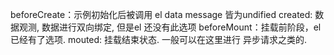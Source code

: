 beforeCreate：示例初始化后被调用 el data message 皆为undified
created: 数据观测, 数据进行双向绑定, 但是el 还没有此选项
beforeMount：挂载前阶段，el 已经有了选项. 
mouted: 挂载结束状态. 一般可以在这里进行 异步请求之类的.

<!--stackedit_data:
eyJoaXN0b3J5IjpbNTAxMjM0MzA4LC01NDU0NDEyMzgsLTIwOD
g3NDY2MTJdfQ==
-->